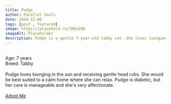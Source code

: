 ```yaml
---
title: Pudge
author: Parallel Souls
date: 2024-12-06
tags: [post , featured]
image: https://placehold.co/300x200
imageAlt: Placeholder
description: Pudge is a gentle 7-year-old tabby cat. She loves lounging in the sun and receiving gentle head rubs. She would be best suited to a calm home where she can relax. Pudge is diabetic, but her care is manageable and she's very affectionate.
---
```

<br>
Age: 7 years
<br>
Breed: Tabby
<br>
<br>
Pudge loves lounging in the sun and receiving gentle head rubs. She would be best suited to a calm home where she can relax. Pudge is diabetic, but her care is manageable and she's very affectionate.
<br>
<br>
<a href="mailto:petrescue@example.com?subject=Adopt Pudge" class="btn btn--primary">Adopt Me</a>